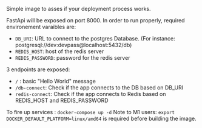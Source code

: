 Simple image to asses if your deployment process works.

FastApi will be exposed on port 8000.
In order to run properly, required environement varaibles are: 

- `DB_URI`: URL to connect to the postgres Database. (For instance: postgresql://dev:devpass@localhost:5432/db)
- `REDIS_HOST`: host of the redis server
- `REDIS_PASSWORD`: password for the redis server

3 endpoints are exposed: 
- `/` : basic "Hello World" message
- `/db-connect`: Check if the app connects to the DB based on DB_URI
- `redis-connect`: Check if the app connects to Redis based on REDIS_HOST and REDIS_PASSWORD


To fire up services : `docker-compose up -d`
Note to M1 users:
`export DOCKER_DEFAULT_PLATFORM=linux/amd64` is required before building the image.

